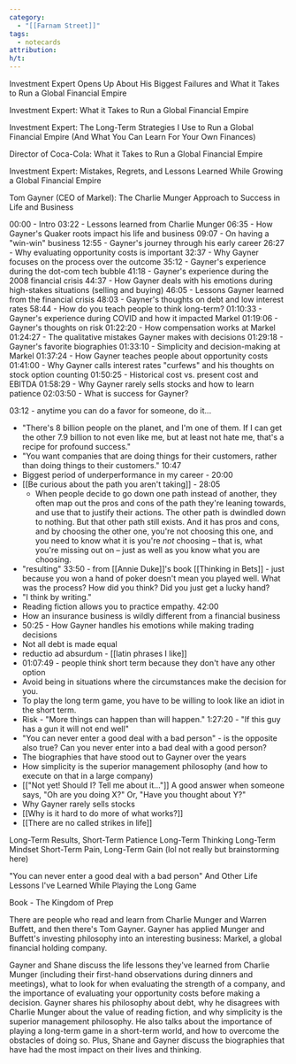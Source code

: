 ```yaml
---
category:
  - "[[Farnam Street]]"
tags:
  - notecards
attribution: 
h/t:
---
```

Investment Expert Opens Up About His Biggest Failures and What it Takes to Run a Global Financial Empire

Investment Expert: What it Takes to Run a Global Financial Empire

Investment Expert: The Long-Term Strategies I Use to Run a Global Financial Empire (And What You Can Learn For Your Own Finances)

Director of Coca-Cola: What it Takes to Run a Global Financial Empire

Investment Expert: Mistakes, Regrets, and Lessons Learned While Growing a Global Financial Empire

Tom Gayner (CEO of Markel): The Charlie Munger Approach to Success in Life and Business


00:00 - Intro
03:22 - Lessons learned from Charlie Munger
06:35 - How Gayner's Quaker roots impact his life and business
09:07 - On having a "win-win" business
12:55 - Gayner's journey through his early career
26:27 - Why evaluating opportunity costs is important
32:37 - Why Gayner focuses on the process over the outcome
35:12 - Gayner's experience during the dot-com tech bubble
41:18 - Gayner's experience during the 2008 financial crisis
44:37 - How Gayner deals with his emotions during high-stakes situations (selling and buying)
46:05 - Lessons Gayner learned from the financial crisis
48:03 - Gayner's thoughts on debt and low interest rates
58:44 - How do you teach people to think long-term?
01:10:33 - Gayner's experience during COVID and how it impacted Markel
01:19:06 - Gayner's thoughts on risk
01:22:20 - How compensation works at Markel
01:24:27 - The qualitative mistakes Gayner makes with decisions
01:29:18 - Gayner's favorite biographies
01:33:10 - Simplicity and decision-making at Markel
01:37:24 - How Gayner teaches people about opportunity costs
01:41:00 - Why Gayner calls interest rates "curfews" and his thoughts on stock option counting
01:50:25 - Historical cost vs. present cost and EBITDA
01:58:29 - Why Gayner rarely sells stocks and how to learn patience
02:03:50 - What is success for Gayner?





















03:12 - anytime you can do a favor for someone, do it...
- "There's 8 billion people on the planet, and I'm one of them. If I can get the other 7.9 billion to not even like me, but at least not hate me, that's a recipe for profound success."
- "You want companies that are doing things for their customers, rather than doing things to their customers." 10:47
- Biggest period of underperformance in my career - 20:00
- [[Be curious about the path you aren't taking]] - 28:05
	- When people decide to go down one path instead of another, they often map out the pros and cons of the path they're leaning towards, and use that to justify their actions. The other path is dwindled down to nothing. But that other path still exists. And it has pros and cons, and by choosing the other one, you're not choosing this one, and you need to know what it is you're *not* choosing – that is, what you're missing out on – just as well as you know what you are choosing.
- "resulting" 33:50 - from [[Annie Duke]]'s book [[Thinking in Bets]] - just because you won a hand of poker doesn't mean you played well. What was the process? How did you think? Did you just get a lucky hand?
- "I think by writing."
- Reading fiction allows you to practice empathy. 42:00
- How an insurance business is wildly different from a financial business
- 50:25 - How Gayner handles his emotions while making trading decisions
- Not all debt is made equal
- reductio ad absurdum - [[latin phrases I like]]
- 01:07:49 - people think short term because they don't have any other option
- Avoid being in situations where the circumstances make the decision for you.
- To play the long term game, you have to be willing to look like an idiot in the short term.
- Risk - "More things can happen than will happen." 1:27:20 - "If this guy has a gun it will not end well"
- "You can never enter a good deal with a bad person" - is the opposite also true? Can you never enter into a bad deal with a good person?
- The biographies that have stood out to Gayner over the years
-  How simplicity is the superior management philosophy (and how to execute on that in a large company)
- [["Not yet! Should I? Tell me about it..."]] A good answer when someone says, "Oh are you doing X?" Or, "Have you thought about Y?"
- Why Gayner rarely sells stocks
- [[Why is it hard to do more of what works?]]
- [[There are no called strikes in life]]

Long-Term Results, Short-Term Patience
Long-Term Thinking
Long-Term Mindset
Short-Term Pain, Long-Term Gain (lol not really but brainstorming here)


"You can never enter a good deal with a bad person" And Other Life Lessons I've Learned While Playing the Long Game





Book - The Kingdom of Prep


There are people who read and learn from Charlie Munger and Warren Buffett, and then there's Tom Gayner. Gayner has applied Munger and Buffett's investing philosophy into an interesting business: Markel, a global financial holding company.

Gayner and Shane discuss the life lessons they've learned from Charlie Munger (including their first-hand observations during dinners and meetings), what to look for when evaluating the strength of a company, and the importance of evaluating your opportunity costs before making a decision. Gayner shares his philosophy about debt, why he disagrees with Charlie Munger about the value of reading fiction, and why simplicity is the superior management philosophy. He also talks about the importance of playing a long-term game in a short-term world, and how to overcome the obstacles of doing so. Plus, Shane and Gayner discuss the biographies that have had the most impact on their lives and thinking.